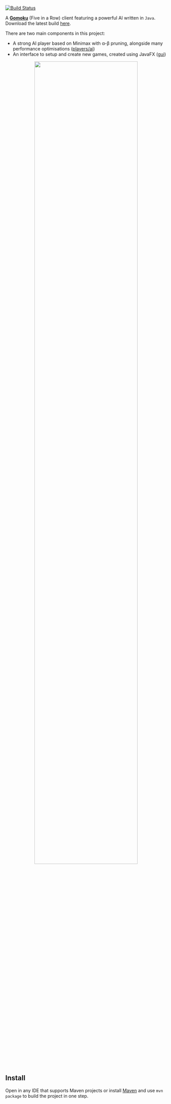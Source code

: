 [![Build Status](https://travis-ci.org/haslam22/gomoku.svg?branch=master)](https://travis-ci.org/haslam22/gomoku)

A [**Gomoku**](https://en.wikipedia.org/wiki/Gomoku) (Five in a Row) client featuring a powerful AI written in `Java`. Download the latest build [here](target/gomoku-2.0.jar).

There are two main components in this project:

* A strong AI player based on Minimax with α-β pruning, alongside many performance optimisations ([players/ai](src/main/java/players/ai))
* An interface to setup and create new games, created using JavaFX ([gui](src/main/java/gui))

<p align="center"><img width="80%" src="http://i.imgur.com/XRh8hDB.png" /></p>

## Install
Open in any IDE that supports Maven projects or install [Maven](https://maven.apache.org/download.cgi) and use `mvn package` to build the project in one step.
